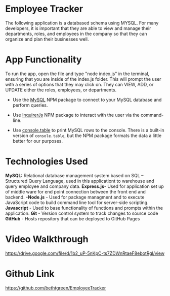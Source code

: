 # Employee Tracker
The following application is a databased schema using MYSQL. For many developers, it is important that they are able to view and manage their departments, roles, and employees in the company so that they can organize and plan their businesses well.

# App Functionality
To run the app, open the file and type "node index.js" in the terminal, ensuring that you are inside of the index.js folder. This will prompt the user with a series of options that they may click on. They can VIEW, ADD, or UPDATE either the roles, employees, or departments. 

* Use the [MySQL](https://www.npmjs.com/package/mysql) NPM package to connect to your MySQL database and perform queries.

* Use [InquirerJs](https://www.npmjs.com/package/inquirer/v/0.2.3) NPM package to interact with the user via the command-line.

* Use [console.table](https://www.npmjs.com/package/console.table) to print MySQL rows to the console. There is a built-in version of `console.table`, but the NPM package formats the data a little better for our purposes.

# Technologies Used
**MySQL:** Relational database management system based on SQL – Structured Query Language, used in this applicationt to warehouse and query employee and company data.
**Express.js**- Used for application set up of middle ware for end point connection between the front end and backend.
**-Node.js** - Used for package managment and to execute JavaScript code to build command line tool for server-side scripting.
**Javascript** - Used to base functionality of functions and prompts within the application.
**Git** - Version control system to track changes to source code
**GitHub** - Hosts repository that can be deployed to GitHub Pages

# Video Walkthrough

https://drive.google.com/file/d/1b2_uP-5nKpC-ts7ZDWnRtaeF8ebotRgl/view

# Github Link
https://github.com/bethtgreen/EmployeeTracker


